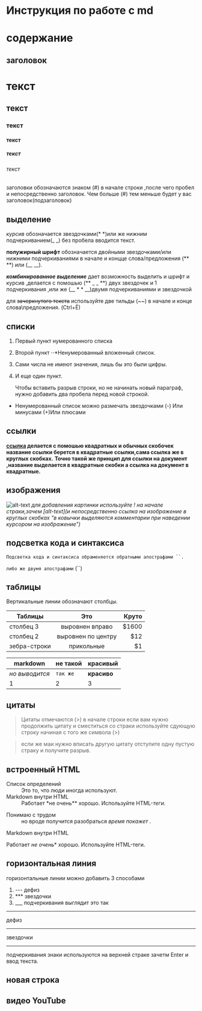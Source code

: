 # Инструкция по работе с md 

# содержание 
## заголовок
# текст 
## текст 
### текст 
#### текст
##### текст
###### текст 

 заголовки обозначаются знаком (#) в начале строки ,после чего пробел и непосредственно заголовок. Чем больше (#) тем меньше будет у вас заголовок(подзаголовок)

## выделение 
*курсив* обозначается звездочками(* *)или же нижним подчеркиванием(_ _) без пробела вводится текст.

**полужирный шрифт** обозначается двойными звездочками/или нижними подчеркиваниями в начале и концце слова/предложения (** **) или (__ __).

**_комбинированное выделение_** дает возможность выделить и шрифт и курсив ,делается с помошью (** _ _ **) двух звездочек и 1 подчеркивания ,или же (__ * * __)двумя подчеркиваниями и звездочкой 

для ~~зачеркнутого текста~~ используйте две тильды (~~) в начале и конце слова\предложения. (Ctrl+Ё)
## списки 
1. Первый пункт нумерованного списка
2. Второй пункт
⋅⋅*Ненумерованный вложенный список.
1. Сами числа не имеют значения, лишь бы это были цифры.
4. И еще один пункт.

        
    Чтобы вставить разрыв строки, но не начинать новый параграф, нужно добавить два пробела перед новой строкой.

* Ненумерованный список можно размечать звездочками
(-) Или минусами
(+)Или плюсами
## ссылки 

__[ссылка](https://gb.ru/lessons/261857) делается с помошью квадратных и обычных скобочек название ссылки берется в квадратные ссылки,сама ссылка же в круглых скобках.__
__Точно такой же принцип для ссылки на документ ,название выделается в квадратные скобки а ссылка на документ в квадратные.__

## изображения 

![alt-text](https://lubopitnie.ru/wp-content/uploads/2020/08/geekbrains-otzyvy.png "текст который будет при наведении на изображение")
_для добавления картинки используйте ! на начале страки,зачем [alt-text](и непосредственно ссылка на изображение в круглых скобках "в ковычки выделяются комментарии при наведении курсором на изображение")_
## подсветка кода и синтаксиса 
`Подсветка кода и синтаксиса обраменяется обратными апострафами ``.` 

``либо же двумя апострафами`` (``)

## таблицы 

Вертикальные линии обозначают столбцы.

| Таблицы       | Это                | Круто |
| ------------- |:------------------:| -----:|
| столбец 3     | выровнен вправо    | $1600 |
| столбец 2     | выровнен по центру |   $12 |
| зебра-строки  | прикольные         |    $1 |

markdown | не такой| красивый 
--- | --- | ---
*но выводится*| ``так же`` | __красиво__
1|2|3


## цитаты 
>Цитаты отмечаются (>) в начале строки 
>если вам нужно продолжить цитату и сместиться со страки используйте сдующую строку начиная с того же символа (>)

>если же маи нужно вписать другую цитату отступите одну пустую страку и получите разрыв.
## встроенный HTML  
<dl>
  <dt>Список определений</dt>
  <dd>Это то, что люди иногда используют.</dd>

  <dt>Markdown внутри HTML</dt>
  <dd>Работает *не очень** хорошо. Используйте HTML-<em>теги</em>.</dd>
</dl>

<dt> Понимаю с трудом</dt>
<dd>но вроде получится разобраться <em>время покажет </em>.</dd>


Markdown внутри HTML

Работает *не очень** хорошо. Используйте HTML-теги.


## горизонтальная линия 
горизонтальные линии можно добавить 3 способами 
1. --- дефиз 
2. *** звездочки 
3. ___ подчеркивания 
выглядит это так 
--- 
дефиз 
*** 
звездочки 
___
подчеркивания 
знаки используются на верхней страке зачетм Enter и ввод текста.

## новая строка 
## видео YouTube 
